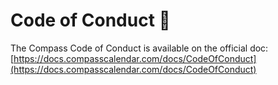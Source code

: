 # Code of Conduct 🤝

The Compass Code of Conduct is available on the official doc:
[https://docs.compasscalendar.com/docs/CodeOfConduct](https://docs.compasscalendar.com/docs/CodeOfConduct)
